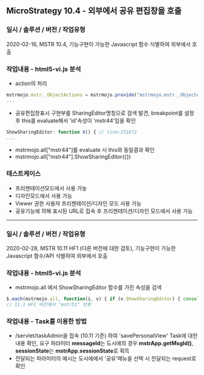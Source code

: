 ## MicroStrategy 10.4 - 외부에서 공유 편집창을 호출
### 일시 / 솔루션 / 버전 / 작업유형
2020-02-16, MSTR 10.4, 기능구현이 가능한 Javascript 함수 식별하여 외부에서 호출
### 작업내용 - html5-vi.js 분석
* action의 처리
```javascript
mstrmojo.mstr._ObjectActions = mstrmojo.provide("mstrmojo.mstr._ObjectActions", { // line:241709
...
```
* 공유편집창표시 구현부를 SharingEditor명칭으로 검색 발견, breakpoint를 설정 후 this를 evaluate해서 'id'속성이 'mstr44'임을 확인
```javascript
ShowSharingEditor: function X() { // line:251672
...
```
* mstrmojo.all["mstr44"]를 evaluate 시 this와 동일결과 확인 
* mstrmojo.all["mstr44"].ShowSharingEditor({})
### 테스트케이스
* 프리젠테이션모드에서 사용 가눙  
* 디자인모드에서 사용 가능  
* Viewer 권한 사용자 프리젠테이션/디자인 모드 사용 가능
* 공유기능에 의해 표시된 URL로 접속 후 프리젠테이션/디자인 모드에서 사용 가능
***
### 일시 / 솔루션 / 버전 / 작업유형
2020-02-28, MSTR 10.11 HF1 (다른 버전에 대한 검토), 기능구현이 가능한 Javascript 함수/API 식별하여 외부에서 호출
### 작업내용 - html5-vi.js 분석
* mstrmojo.all 에서 ShowSharingEditor 함수를 가진 속성을 검색
```javascript
$.each(mstrmojo.all, function(i, v) { if (v.ShowSharingEditor) { console.log(i); } })
// 11.1 HF1 버전에서 "mstr51" 반환
```
### 작업내용 - Task를 이용한 방법
* /servlet/taskAdmin을 접속 (10.11 기준) 하여 'savePersonalView' Task에 대한 내용 확인, 요구 파라미터 **messageId**는 도시에의 경우 **mstrApp.getMsgId()**, **sessionState**는 **mstrApp.sessionState**로 획득 
* 전달되는 파라미터의 예시는 도시에에서 '공유'메뉴을 선택 시 전달되는 request로 확인